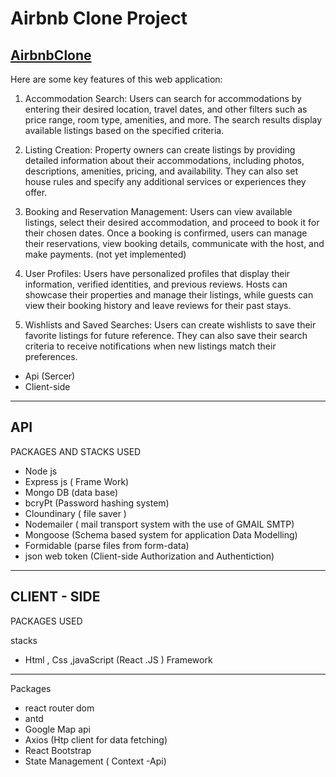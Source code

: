 # Airbnb Clone Project

## [AirbnbClone](https://airbnbclone22.netlify.app/)

Here are some key features of this web application:

1. Accommodation Search: Users can search for accommodations by entering their desired location, travel dates, and other filters such as price range, room type, amenities, and more. The search results display available listings based on the specified criteria.

2. Listing Creation: Property owners can create listings by providing detailed information about their accommodations, including photos, descriptions, amenities, pricing, and availability. They can also set house rules and specify any additional services or experiences they offer.

3. Booking and Reservation Management: Users can view available listings, select their desired accommodation, and proceed to book it for their chosen dates. Once a booking is confirmed, users can manage their reservations, view booking details, communicate with the host, and make payments. (not yet implemented)

4. User Profiles: Users have personalized profiles that display their information, verified identities, and previous reviews. Hosts can showcase their properties and manage their listings, while guests can view their booking history and leave reviews for their past stays.

5. Wishlists and Saved Searches: Users can create wishlists to save their favorite listings for future reference. They can also save their search criteria to receive notifications when new listings match their preferences.

- Api (Sercer)
- Client-side

---

## API

PACKAGES AND STACKS USED

- Node js
- Express js ( Frame Work)
- Mongo DB (data base)
- bcryPt (Password hashing system)
- Cloundinary ( file saver )
- Nodemailer ( mail transport system with the use of GMAIL SMTP)
- Mongoose (Schema based system for application Data Modelling)
- Formidable (parse files from form-data)
- json web token (Client-side Authorization and Authentiction)

---

## CLIENT - SIDE

PACKAGES USED

stacks

- Html , Css ,javaScript (React .JS ) Framework

---

Packages

- react router dom
- antd
- Google Map api
- Axios (Htp client for data fetching)
- React Bootstrap
- State Management ( Context -Api)
